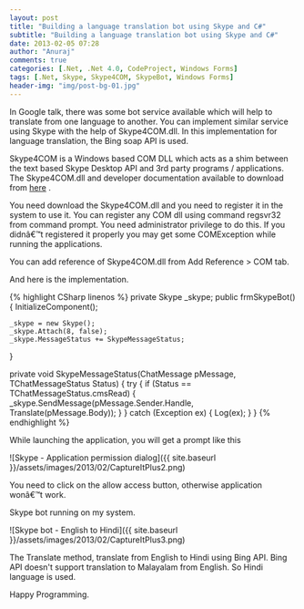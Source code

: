 ```yaml
---
layout: post
title: "Building a language translation bot using Skype and C#"
subtitle: "Building a language translation bot using Skype and C#"
date: 2013-02-05 07:28
author: "Anuraj"
comments: true
categories: [.Net, .Net 4.0, CodeProject, Windows Forms]
tags: [.Net, Skype, Skype4COM, SkypeBot, Windows Forms]
header-img: "img/post-bg-01.jpg"
---
```

In Google talk, there was some bot service available which will help to translate from one language to another.  You can implement similar service using Skype with the help of Skype4COM.dll. In this implementation for language translation, the Bing soap API is used.  

Skype4COM is a Windows based COM DLL which acts as a shim between the text based Skype Desktop API and 3rd party programs / applications.  The Skype4COM.dll and developer documentation available to download from [here](http://developer.skype.com/accessories) .

You need download the Skype4COM.dll and you need to register it in the system to use it. You can register any COM dll using command regsvr32 from command prompt. You need administrator privilege to do this. If you didnâ€™t registered it properly you may get some COMException while running the applications.

You can add reference of Skype4COM.dll from Add Reference > COM tab.

And here is the implementation.

{% highlight CSharp linenos %}
private Skype _skype;
public frmSkypeBot()
{
    InitializeComponent();

    _skype = new Skype();
    _skype.Attach(8, false);
    _skype.MessageStatus += SkypeMessageStatus;
}

private void SkypeMessageStatus(ChatMessage pMessage, 
    TChatMessageStatus Status)
{
    try
    {
        if (Status == TChatMessageStatus.cmsRead)
        {
            _skype.SendMessage(pMessage.Sender.Handle, 
                Translate(pMessage.Body));
        }
    }
    catch (Exception ex)
    {
        Log(ex);
    }
}
{% endhighlight %}

While launching the application, you will get a prompt like this

![Skype - Application permission dialog]({{ site.baseurl }}/assets/images/2013/02/CaptureItPlus2.png)

You need to click on the allow access button, otherwise application wonâ€™t work.

Skype bot running on my system.

![Skype bot - English to Hindi]({{ site.baseurl }}/assets/images/2013/02/CaptureItPlus3.png)

The Translate method, translate from English to Hindi using Bing API. Bing API doesn't support translation to Malayalam from English. So Hindi language is used.

Happy Programming.
